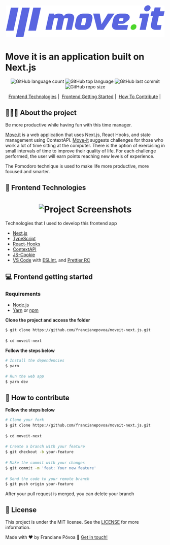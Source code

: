 <h2 align="center">
	<img alt="Project Screenshots" src="./public/logo-full.svg" />
</h2>

# Move it is an application built on Next.js

<p align="center">

<img alt="GitHub language count" src="https://img.shields.io/github/languages/count/francianepovoa/moveit-next.js?style=plastic">
<img alt="GitHub top language" src="https://img.shields.io/github/languages/top/francianepovoa/moveit-next.js?style=plastic">

<img alt="GitHub last commit" src="https://img.shields.io/github/last-commit/francianepovoa/moveit-next.js">

<img alt="GitHub repo size" src="https://img.shields.io/github/repo-size/francianepovoa/moveit-next.js?style=plastic">

<p align="center"> 
  <a href="#-frontend-technologies">Frontend Technologies</a>&nbsp;|&nbsp;
  <a href="#-frontend-getting-started">Frontend Getting Started</a>&nbsp;|&nbsp
  <a href="#-how-to-contribute-frontend">How To Contribute</a>&nbsp;|&nbsp;
</p>

## 👨🏻‍💻 About the project

Be more productive while having fun with this time manager.

[Move.it](https://moveit-next-ochre.vercel.app/) is a web application that uses Next.js, React Hooks, and state management using ContextAPI. 
[Move-it](https://moveit-next-ochre.vercel.app/) suggests challenges for those who work a lot of time sitting at the computer. There is the option of exercising in small intervals of time to improve their quality of life. For each challenge performed, the user will earn points reaching new levels of experience.

The Pomodoro technique is used to make life more productive, more focused and smarter.


## 🚀 Frontend Technologies
<h1 align="center">
	<img alt="Project Screenshots" src="./public/home.gif" />
</h1>

Technologies that I used to develop this frontend app

- [Next.js](https://nextjs.org/)
- [TypeScript](https://www.typescriptlang.org/)
- [React-Hooks](https://reactjs.org/docs/hooks-intro.html)
- [ContextAPI](https://reactjs.org/docs/context.html)
- [JS-Cookie](https://github.com/js-cookie/js-cookie)
- [VS Code](https://code.visualstudio.com) with [ESLInt](https://eslint.org/docs/user-guide/getting-started), and [Prettier RC](https://github.com/prettier/prettier)

## 💻 Frontend getting started

### Requirements

- [Node.js](https://nodejs.org/en/)
- [Yarn](https://classic.yarnpkg.com/) or [npm](https://www.npmjs.com/)


**Clone the project and access the folder**

```bash
$ git clone https://github.com/francianepovoa/moveit-next.js.git

$ cd moveit-next

```

**Follow the steps below**

```bash
# Install the dependencies
$ yarn

# Run the web app
$ yarn dev
```

## 🤔 How to contribute

**Follow the steps below**

```bash
# Clone your fork
$ git clone https://github.com/francianepovoa/moveit-next.js.git

$ cd moveit-next

# Create a branch with your feature
$ git checkout -b your-feature

# Make the commit with your changes
$ git commit -m 'feat: Your new feature'

# Send the code to your remote branch
$ git push origin your-feature
```

After your pull request is merged, you can delete your branch

## 📝 License

This project is under the MIT license. See the [LICENSE](https://github.com/francianepovoa/moveit-next.js/blob/main/LICENSE) for more information.

Made with ♥ by Franciane Póvoa :wave: [Get in touch!](https://github.com/francianepovoa) 
